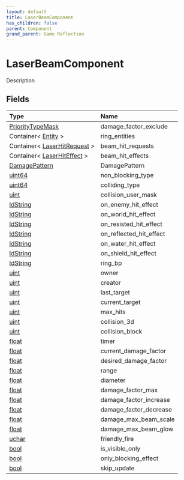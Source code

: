 ```yaml
---
layout: default
title: LaserBeamComponent
has_children: false
parent: Component
grand_parent: Game Reflection
---
```

# LaserBeamComponent
Description 

## Fields

| Type | Name |
|:----------|:--------------|
| [PriorityTypeMask](/riftbreaker-wiki/docs/game-reflection/classes/priority_type_mask/) | damage_factor_exclude |
| Container< [Entity](/riftbreaker-wiki/docs/game-reflection/classes/entity/) > | ring_entities |
| Container< [LaserHitRequest](/riftbreaker-wiki/docs/game-reflection/classes/laser_hit_request/) > | beam_hit_requests |
| Container< [LaserHitEffect](/riftbreaker-wiki/docs/game-reflection/classes/laser_hit_effect/) > | beam_hit_effects |
| [DamagePattern](/riftbreaker-wiki/docs/game-reflection/classes/damage_pattern/) | DamagePattern |
| [uint64](/riftbreaker-wiki/docs/game-reflection/components/uint64/) | non_blocking_type |
| [uint64](/riftbreaker-wiki/docs/game-reflection/components/uint64/) | colliding_type |
| [uint](/riftbreaker-wiki/docs/game-reflection/components/uint/) | collision_user_mask |
| [IdString](/riftbreaker-wiki/docs/game-reflection/components/id_string/) | on_enemy_hit_effect |
| [IdString](/riftbreaker-wiki/docs/game-reflection/components/id_string/) | on_world_hit_effect |
| [IdString](/riftbreaker-wiki/docs/game-reflection/components/id_string/) | on_resisted_hit_effect |
| [IdString](/riftbreaker-wiki/docs/game-reflection/components/id_string/) | on_reflected_hit_effect |
| [IdString](/riftbreaker-wiki/docs/game-reflection/components/id_string/) | on_water_hit_effect |
| [IdString](/riftbreaker-wiki/docs/game-reflection/components/id_string/) | on_shield_hit_effect |
| [IdString](/riftbreaker-wiki/docs/game-reflection/components/id_string/) | ring_bp |
| [uint](/riftbreaker-wiki/docs/game-reflection/components/uint/) | owner |
| [uint](/riftbreaker-wiki/docs/game-reflection/components/uint/) | creator |
| [uint](/riftbreaker-wiki/docs/game-reflection/components/uint/) | last_target |
| [uint](/riftbreaker-wiki/docs/game-reflection/components/uint/) | current_target |
| [uint](/riftbreaker-wiki/docs/game-reflection/components/uint/) | max_hits |
| [uint](/riftbreaker-wiki/docs/game-reflection/components/uint/) | collision_3d |
| [uint](/riftbreaker-wiki/docs/game-reflection/components/uint/) | collision_block |
| [float](/riftbreaker-wiki/docs/game-reflection/components/float/) | timer |
| [float](/riftbreaker-wiki/docs/game-reflection/components/float/) | current_damage_factor |
| [float](/riftbreaker-wiki/docs/game-reflection/components/float/) | desired_damage_factor |
| [float](/riftbreaker-wiki/docs/game-reflection/components/float/) | range |
| [float](/riftbreaker-wiki/docs/game-reflection/components/float/) | diameter |
| [float](/riftbreaker-wiki/docs/game-reflection/components/float/) | damage_factor_max |
| [float](/riftbreaker-wiki/docs/game-reflection/components/float/) | damage_factor_increase |
| [float](/riftbreaker-wiki/docs/game-reflection/components/float/) | damage_factor_decrease |
| [float](/riftbreaker-wiki/docs/game-reflection/components/float/) | damage_max_beam_scale |
| [float](/riftbreaker-wiki/docs/game-reflection/components/float/) | damage_max_beam_glow |
| [uchar](/riftbreaker-wiki/docs/game-reflection/enums/uchar/) | friendly_fire |
| [bool](/riftbreaker-wiki/docs/game-reflection/components/bool/) | is_visible_only |
| [bool](/riftbreaker-wiki/docs/game-reflection/components/bool/) | only_blocking_effect |
| [bool](/riftbreaker-wiki/docs/game-reflection/components/bool/) | skip_update |

